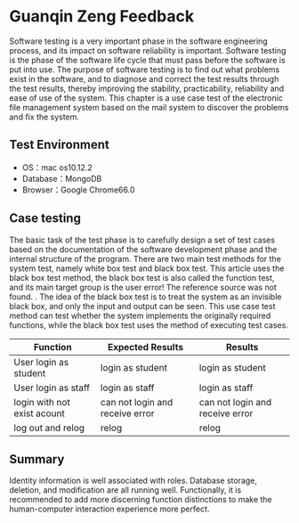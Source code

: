 # Guanqin Zeng Feedback
Software testing is a very important phase in the software engineering process, and its impact on software reliability is important. Software testing is the phase of the software life cycle that must pass before the software is put into use. The purpose of software testing is to find out what problems exist in the software, and to diagnose and correct the test results through the test results, thereby improving the stability, practicability, reliability and ease of use of the system. This chapter is a use case test of the electronic file management system based on the mail system to discover the problems and fix the system.

## Test Environment

* OS：mac os10.12.2 
* Database：MongoDB 
* Browser：Google Chrome66.0


## Case testing
The basic task of the test phase is to carefully design a set of test cases based on the documentation of the software development phase and the internal structure of the program. There are two main test methods for the system test, namely white box test and black box test. This article uses the black box test method, the black box test is also called the function test, and its main target group is the user error! The reference source was not found. . The idea of the black box test is to treat the system as an invisible black box, and only the input and output can be seen. This use case test method can test whether the system implements the originally required functions, while the black box test uses the method of executing test cases.



| Function                                   | Expected Results                   | Results                         |
| --------------                             | -------------------                | ------------------------------- |
| User login as student                      | login as student                   | login as student                |
| User login as staff                        | login as staff                     | login as staff                  |
| login with not exist acount                | can not login and receive error    | can not login and receive error |
| log out and relog                          | relog                              | relog                           |


## Summary
Identity information is well associated with roles. Database storage, deletion, and modification are all running well. Functionally, it is recommended to add more discerning function distinctions to make the human-computer interaction experience more perfect.